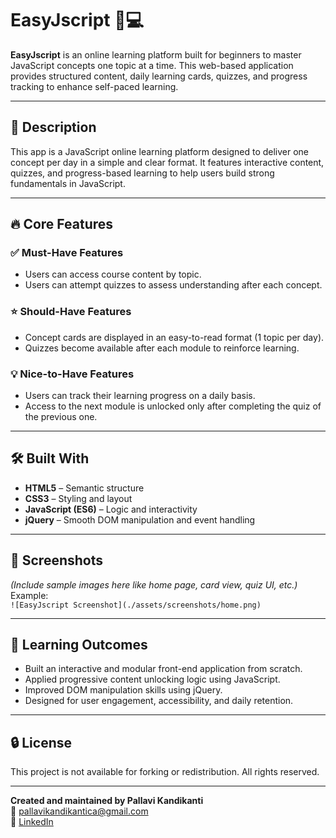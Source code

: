 # EasyJscript 📘💻

**EasyJscript** is an online learning platform built for beginners to master JavaScript concepts one topic at a time. This web-based application provides structured content, daily learning cards, quizzes, and progress tracking to enhance self-paced learning.

---

## 📖 Description

This app is a JavaScript online learning platform designed to deliver one concept per day in a simple and clear format. It features interactive content, quizzes, and progress-based learning to help users build strong fundamentals in JavaScript.

---

## 🔥 Core Features

### ✅ Must-Have Features
- Users can access course content by topic.
- Users can attempt quizzes to assess understanding after each concept.

### ⭐ Should-Have Features
- Concept cards are displayed in an easy-to-read format (1 topic per day).
- Quizzes become available after each module to reinforce learning.

### 💡 Nice-to-Have Features
- Users can track their learning progress on a daily basis.
- Access to the next module is unlocked only after completing the quiz of the previous one.

---

## 🛠️ Built With

- **HTML5** – Semantic structure
- **CSS3** – Styling and layout
- **JavaScript (ES6)** – Logic and interactivity
- **jQuery** – Smooth DOM manipulation and event handling

---

## 📸 Screenshots

*(Include sample images here like home page, card view, quiz UI, etc.)*  
Example:  
`![EasyJscript Screenshot](./assets/screenshots/home.png)`

---

## 🧠 Learning Outcomes

- Built an interactive and modular front-end application from scratch.
- Applied progressive content unlocking logic using JavaScript.
- Improved DOM manipulation skills using jQuery.
- Designed for user engagement, accessibility, and daily retention.

---

## 🔒 License

This project is not available for forking or redistribution. All rights reserved.

---

**Created and maintained by Pallavi Kandikanti**  
📧 [pallavikandikantica@gmail.com](mailto:pallavikandikantica@gmail.com)  
🔗 [LinkedIn](https://www.linkedin.com/in/kandikanti-pallavi/)


